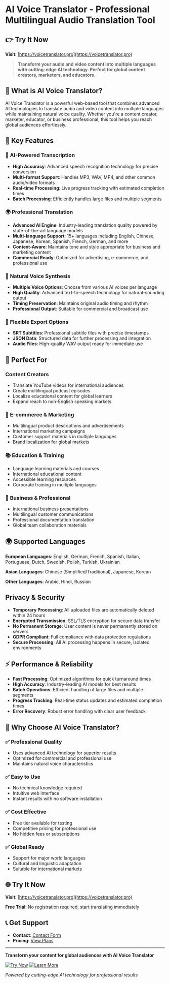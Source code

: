 # AI Voice Translator - Professional Multilingual Audio Translation Tool

## 👉 Try It Now

**Visit**: [https://voicetranslator.pro](https://voicetranslator.pro)

> **Transform your audio and video content into multiple languages with cutting-edge AI technology. Perfect for global content creators, marketers, and educators.**

## 🌟 What is AI Voice Translator?

AI Voice Translator is a powerful web-based tool that combines advanced AI technologies to translate audio and video content into multiple languages while maintaining natural voice quality. Whether you're a content creator, marketer, educator, or business professional, this tool helps you reach global audiences effortlessly.

## 🚀 Key Features

### 🎯 **AI-Powered Transcription**
- **High Accuracy**: Advanced speech recognition technology for precise conversion
- **Multi-format Support**: Handles MP3, WAV, MP4, and other common audio/video formats
- **Real-time Processing**: Live progress tracking with estimated completion times
- **Batch Processing**: Efficiently handles large files and multiple segments

### 🌍 **Professional Translation**
- **Advanced AI Engine**: Industry-leading translation quality powered by state-of-the-art language models
- **Multi-language Support**: 15+ languages including English, Chinese, Japanese, Korean, Spanish, French, German, and more
- **Context-Aware**: Maintains tone and style appropriate for business and marketing content
- **Commercial Ready**: Optimized for advertising, e-commerce, and professional use

### 🎵 **Natural Voice Synthesis**
- **Multiple Voice Options**: Choose from various AI voices per language
- **High Quality**: Advanced text-to-speech technology for natural-sounding output
- **Timing Preservation**: Maintains original audio timing and rhythm
- **Professional Output**: Suitable for commercial and broadcast use

### 📁 **Flexible Export Options**
- **SRT Subtitles**: Professional subtitle files with precise timestamps
- **JSON Data**: Structured data for further processing and integration
- **Audio Files**: High-quality WAV output ready for immediate use

## 💼 Perfect For

### **Content Creators**
- Translate YouTube videos for international audiences
- Create multilingual podcast episodes
- Localize educational content for global learners
- Expand reach to non-English speaking markets

### 🛒 **E-commerce & Marketing**
- Multilingual product descriptions and advertisements
- International marketing campaigns
- Customer support materials in multiple languages
- Brand localization for global markets

### 📚 **Education & Training**
- Language learning materials and courses
- International educational content
- Accessible learning resources
- Corporate training in multiple languages

### 🎯 **Business & Professional**
- International business presentations
- Multilingual customer communications
- Professional documentation translation
- Global team collaboration materials

## 🌍 Supported Languages

**European Languages**: English, German, French, Spanish, Italian, Portuguese, Dutch, Swedish, Polish, Turkish, Ukrainian

**Asian Languages**: Chinese (Simplified/Traditional), Japanese, Korean

**Other Languages**: Arabic, Hindi, Russian

## Privacy & Security

- **Temporary Processing**: All uploaded files are automatically deleted within 24 hours
- **Encrypted Transmission**: SSL/TLS encryption for secure data transfer
- **No Permanent Storage**: User content is never permanently stored on servers
- **GDPR Compliant**: Full compliance with data protection regulations
- **Secure Processing**: All AI processing happens in secure, isolated environments

## ⚡ Performance & Reliability

- **Fast Processing**: Optimized algorithms for quick turnaround times
- **High Accuracy**: Industry-leading AI models for best results
- **Batch Operations**: Efficient handling of large files and multiple segments
- **Progress Tracking**: Real-time status updates and estimated completion times
- **Error Recovery**: Robust error handling with clear user feedback

## 🎯 Why Choose AI Voice Translator?

### ✅ **Professional Quality**
- Uses advanced AI technology for superior results
- Optimized for commercial and professional use
- Maintains natural voice characteristics

### ✅ **Easy to Use**
- No technical knowledge required
- Intuitive web interface
- Instant results with no software installation

### ✅ **Cost Effective**
- Free tier available for testing
- Competitive pricing for professional use
- No hidden fees or subscriptions

### ✅ **Global Ready**
- Support for major world languages
- Cultural and linguistic adaptation
- Suitable for international markets

## 🌐 Try It Now

**Visit**: [https://voicetranslator.pro](https://voicetranslator.pro)

**Free Trial**: No registration required, start translating immediately

## 📞 Get Support

- **Contact**: [Contact Form](https://voicetranslator.pro/contact)
- **Pricing**: [View Plans](https://voicetranslator.pro/pricing)

---

**Transform your content for global audiences with AI Voice Translator**

[![Try Now](https://img.shields.io/badge/🚀_Try_AI_Voice_Translator-Free_Trial-orange?style=for-the-badge)](https://voicetranslator.pro)
[![Learn More](https://img.shields.io/badge/📖_Learn_More-Features_&_Pricing-blue?style=for-the-badge)](https://voicetranslator.pro/pricing)

*Powered by cutting-edge AI technology for professional results*
